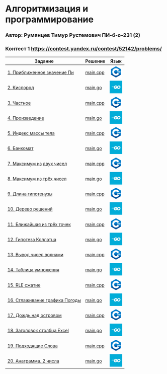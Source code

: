 # Алгоритмизация и программирование  
### Автор: Румянцев Тимур Рустемович ПИ-б-о-231 (2)

### Контест 1 https://contest.yandex.ru/contest/52142/problems/  

| Задание | Решение | Язык |
| --- | --- | --- |
| [1. Приближенное значение Пи](https://contest.yandex.ru/contest/52142/problems/1/) | [main.cpp](https://github.com/Teru3301/KFU/blob/main/Contest-2023-09-12/01/main.cpp) | [<img src="https://github.com/Teru3301/KFU/blob/main/img/cpp.png" width="40"/>]() |
| [2. Кислород](https://contest.yandex.ru/contest/52142/problems/2/) | [main.go]() | [<img src="https://github.com/Teru3301/KFU/blob/main/img/go.jpg" width="40"/>]() |
| [3. Частное](https://contest.yandex.ru/contest/52142/problems/3/) | [main.cpp]() | [<img src="https://github.com/Teru3301/KFU/blob/main/img/cpp.png" width="40"/>]() |
| [4. Произведение](https://contest.yandex.ru/contest/52142/problems/4/) | [main.go]() | [<img src="https://github.com/Teru3301/KFU/blob/main/img/go.jpg" width="40"/>]() |
| [5. Индекс массы тела](https://contest.yandex.ru/contest/52142/problems/5/) | [main.cpp]() | [<img src="https://github.com/Teru3301/KFU/blob/main/img/cpp.png" width="40"/>]() |
| [6. Банкомат](https://contest.yandex.ru/contest/52142/problems/6/) | [main.go]() | [<img src="https://github.com/Teru3301/KFU/blob/main/img/go.jpg" width="40"/>]() |
| [7. Максимум из двух чисел](https://contest.yandex.ru/contest/52142/problems/7/) | [main.cpp]() | [<img src="https://github.com/Teru3301/KFU/blob/main/img/cpp.png" width="40"/>]() |
| [8. Максимум из трёх чисел](https://contest.yandex.ru/contest/52142/problems/8/) | [main.go]() | [<img src="https://github.com/Teru3301/KFU/blob/main/img/go.jpg" width="40"/>]() |
| [9. Длина гипотенузы](https://contest.yandex.ru/contest/52142/problems/9/) | [main.cpp]() | [<img src="https://github.com/Teru3301/KFU/blob/main/img/cpp.png" width="40"/>]() |
| [10. Дерево решений](https://contest.yandex.ru/contest/52142/problems/10/) | [main.go]() | [<img src="https://github.com/Teru3301/KFU/blob/main/img/go.jpg" width="40"/>]() |
| [11. Ближайшая из трёх точек](https://contest.yandex.ru/contest/52142/problems/11/) | [main.cpp]() | [<img src="https://github.com/Teru3301/KFU/blob/main/img/cpp.png" width="40"/>]() |
| [12. Гипотеза Коллатца](https://contest.yandex.ru/contest/52142/problems/12/) | [main.go]() | [<img src="https://github.com/Teru3301/KFU/blob/main/img/go.jpg" width="40"/>]() |
| [13. Вывод чисел волнами](https://contest.yandex.ru/contest/52142/problems/13/) | [main.cpp]() | [<img src="https://github.com/Teru3301/KFU/blob/main/img/cpp.png" width="40"/>]() |
| [14. Таблица умножения](https://contest.yandex.ru/contest/52142/problems/14/) | [main.go]() | [<img src="https://github.com/Teru3301/KFU/blob/main/img/go.jpg" width="40"/>]() |
| [15. RLE сжатие](https://contest.yandex.ru/contest/52142/problems/15/) | [main.cpp]() | [<img src="https://github.com/Teru3301/KFU/blob/main/img/cpp.png" width="40"/>]() |
| [16. Сглаживание графика Погоды](https://contest.yandex.ru/contest/52142/problems/16/) | [main.go]() | [<img src="https://github.com/Teru3301/KFU/blob/main/img/go.jpg" width="40"/>]() |
| [17. Дождь над островом](https://contest.yandex.ru/contest/52142/problems/17/) | [main.cpp]() | [<img src="https://github.com/Teru3301/KFU/blob/main/img/cpp.png" width="40"/>]() |
| [18. Заголовок столбца Excel](https://contest.yandex.ru/contest/52142/problems/18/) | [main.go]() | [<img src="https://github.com/Teru3301/KFU/blob/main/img/go.jpg" width="40"/>]() |
| [19. Подходящие Слова](https://contest.yandex.ru/contest/52142/problems/19/) | [main.cpp]() | [<img src="https://github.com/Teru3301/KFU/blob/main/img/cpp.png" width="40"/>]() |
| [20. Анаграмма. 2 числа](https://contest.yandex.ru/contest/52142/problems/20/) | [main.go]() | [<img src="https://github.com/Teru3301/KFU/blob/main/img/go.jpg" width="40"/>]() |
